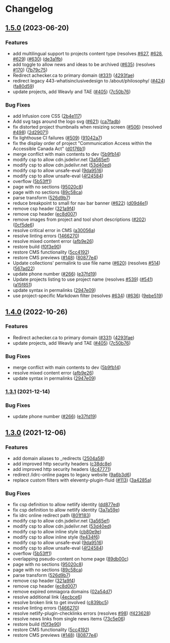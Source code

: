# Changelog

## [1.5.0](https://github.com/cindyli/idrc/compare/v1.4.0...v1.5.0) (2023-06-20)


### Features

* add multilingual support to projects content type (resolves [#627](https://github.com/cindyli/idrc/issues/627), [#628](https://github.com/cindyli/idrc/issues/628), [#629](https://github.com/cindyli/idrc/issues/629)) ([#630](https://github.com/cindyli/idrc/issues/630)) ([de3a1fb](https://github.com/cindyli/idrc/commit/de3a1fb3993760eca85b793632900ad5205a0288))
* add toggle to allow news and ideas to be archived ([#635](https://github.com/cindyli/idrc/issues/635)) (resolves [#170](https://github.com/cindyli/idrc/issues/170)) ([7b79c75](https://github.com/cindyli/idrc/commit/7b79c755f51d67c2161e32116652ea35a1cbc8a4))
* Redirect achecker.ca to primary domain ([#331](https://github.com/cindyli/idrc/issues/331)) ([4293fae](https://github.com/cindyli/idrc/commit/4293fae1711467882ab85b234f70f706b213ce04))
* redirect legacy 443-whatisinclusivedesign to /about/philosophy/ ([#424](https://github.com/cindyli/idrc/issues/424)) ([fa80d59](https://github.com/cindyli/idrc/commit/fa80d5906db6ef044bfa2fa4fecdfe5948f46c15))
* update projects, add Weavly and TAE ([#405](https://github.com/cindyli/idrc/issues/405)) ([7c50b76](https://github.com/cindyli/idrc/commit/7c50b76fac6aa468d15222b5ab79113ae1b29393))


### Bug Fixes

* add Infusion core CSS ([2b4e117](https://github.com/cindyli/idrc/commit/2b4e1171fb21b9fc3d2cef968d440b22ad9b5771))
* Add svg tags around the logo svg ([#621](https://github.com/cindyli/idrc/issues/621)) ([ca7fadb](https://github.com/cindyli/idrc/commit/ca7fadb7636b5fdbfb6c7d600efec6f83a8382d0))
* fix distorted project thumbnails when resizing screen ([#506](https://github.com/cindyli/idrc/issues/506)) (resolved [#498](https://github.com/cindyli/idrc/issues/498)) ([2d29071](https://github.com/cindyli/idrc/commit/2d29071c872caa16144e9014a9b1a58670b4ec9f))
* fix lighthouse CI failures ([#509](https://github.com/cindyli/idrc/issues/509)) ([91042a7](https://github.com/cindyli/idrc/commit/91042a70eefc47863c51d8569c6c767b54924029))
* fix the display order of project "Communication Access within the Accessible Canada Act" ([d0176b1](https://github.com/cindyli/idrc/commit/d0176b1e909a6620f48c816630ff592d5e08bb4b))
* merge conflict with main contents to dev ([5b9fb14](https://github.com/cindyli/idrc/commit/5b9fb14a587e5e54fbe9c9738e8a83cb86e987b4))
* modify csp to allow cdn.jsdelivr.net ([3a565ef](https://github.com/cindyli/idrc/commit/3a565efe98da97d1da590030bd111d4beb55a1fa))
* modify csp to allow cdn.jsdelivr.net ([53d40ed](https://github.com/cindyli/idrc/commit/53d40edfa1420741902e4be8ade200b554f06e03))
* modify csp to allow unsafe-eval ([9da9516](https://github.com/cindyli/idrc/commit/9da9516e8c9247467eb8d3c47ed7c1fc3d9475b6))
* modify csp to allow unsafe-eval ([4f24584](https://github.com/cindyli/idrc/commit/4f24584425d8c58808eb708bcf0447cf7fece226))
* overflow ([5b53ff1](https://github.com/cindyli/idrc/commit/5b53ff1f37b998d01290d79ad49d9085bf58d218))
* page with no sections ([95020c8](https://github.com/cindyli/idrc/commit/95020c84b8178c75b59ca44e6d57e8c4af0e4265))
* page with no sections ([89c58ca](https://github.com/cindyli/idrc/commit/89c58cacf8688c5c83cc9608aef4a9a3c337989e))
* parse transform ([526d9b7](https://github.com/cindyli/idrc/commit/526d9b773ef7efb49364a2328da6b422c8f6541b))
* reduce breakpoint to small for nav bar banner ([#622](https://github.com/cindyli/idrc/issues/622)) ([d09d4e1](https://github.com/cindyli/idrc/commit/d09d4e159c0e840234177fb6b90d58fecba73363))
* remove csp header ([321a9f4](https://github.com/cindyli/idrc/commit/321a9f4627897c9f100493f3fb40d66aac083d34))
* remove csp header ([ec8d007](https://github.com/cindyli/idrc/commit/ec8d007df8211eeb2050c9f13fd54ff832626a46))
* remove images from project and tool short descriptions ([#202](https://github.com/cindyli/idrc/issues/202)) ([0cf5de6](https://github.com/cindyli/idrc/commit/0cf5de6ffbf9fa2be8c5b0c8f78cd1d2c155b7ef))
* resolve critical error in CMS ([a30056a](https://github.com/cindyli/idrc/commit/a30056a4f2b0ebe847984081b21bca27b8e1a866))
* resolve linting errors ([1466270](https://github.com/cindyli/idrc/commit/146627058cdc06fff4980b58c86b9aac7069da7a))
* resolve mixed content error ([afb9e26](https://github.com/cindyli/idrc/commit/afb9e2695c0cbaa32514688a86aedde5a13b6374))
* restore build ([f0f3e90](https://github.com/cindyli/idrc/commit/f0f3e90e44b9a391183310154da408fccaec3920))
* restore CMS functionality ([5cc4192](https://github.com/cindyli/idrc/commit/5cc4192e54480f50fcf891982e2320df104b3a13))
* restore CMS previews ([#148](https://github.com/cindyli/idrc/issues/148)) ([80877e4](https://github.com/cindyli/idrc/commit/80877e4bd024dab5cacb4e4a696b87c2a07ade11))
* Update collections' permalink to use file name ([#620](https://github.com/cindyli/idrc/issues/620)) (resolves [#514](https://github.com/cindyli/idrc/issues/514)) ([567ad22](https://github.com/cindyli/idrc/commit/567ad224dfd699bebb9f41c7479ff9092f5950e1))
* update phone number ([#266](https://github.com/cindyli/idrc/issues/266)) ([e37fd19](https://github.com/cindyli/idrc/commit/e37fd19fd2c65baf85c6ccd60a9e2e5ccf56db41))
* Update projects listing to use project name (resolves [#539](https://github.com/cindyli/idrc/issues/539)) ([#541](https://github.com/cindyli/idrc/issues/541)) ([a15f851](https://github.com/cindyli/idrc/commit/a15f8519cf8b8ca2a92f7397b140b0ea542aeaf5))
* update syntax in permalinks ([2947e09](https://github.com/cindyli/idrc/commit/2947e0974b04df2937ba8c3cb63ca4ee8964fa7a))
* use project-specific Markdown filter (resolves [#634](https://github.com/cindyli/idrc/issues/634)) ([#636](https://github.com/cindyli/idrc/issues/636)) ([9ebe519](https://github.com/cindyli/idrc/commit/9ebe519d34c4ccfb938407c65d75202a8b76965f))

## [1.4.0](https://github.com/inclusive-design/idrc/compare/v1.3.1...v1.4.0) (2022-10-26)


### Features

* Redirect achecker.ca to primary domain ([#331](https://github.com/inclusive-design/idrc/issues/331)) ([4293fae](https://github.com/inclusive-design/idrc/commit/4293fae1711467882ab85b234f70f706b213ce04))
* update projects, add Weavly and TAE ([#405](https://github.com/inclusive-design/idrc/issues/405)) ([7c50b76](https://github.com/inclusive-design/idrc/commit/7c50b76fac6aa468d15222b5ab79113ae1b29393))


### Bug Fixes

* merge conflict with main contents to dev ([5b9fb14](https://github.com/inclusive-design/idrc/commit/5b9fb14a587e5e54fbe9c9738e8a83cb86e987b4))
* resolve mixed content error ([afb9e26](https://github.com/inclusive-design/idrc/commit/afb9e2695c0cbaa32514688a86aedde5a13b6374))
* update syntax in permalinks ([2947e09](https://github.com/inclusive-design/idrc/commit/2947e0974b04df2937ba8c3cb63ca4ee8964fa7a))

### [1.3.1](https://www.github.com/inclusive-design/idrc/compare/v1.3.0...v1.3.1) (2021-12-14)


### Bug Fixes

* update phone number ([#266](https://www.github.com/inclusive-design/idrc/issues/266)) ([e37fd19](https://www.github.com/inclusive-design/idrc/commit/e37fd19fd2c65baf85c6ccd60a9e2e5ccf56db41))

## [1.3.0](https://www.github.com/inclusive-design/idrc/compare/v1.2.3...v1.3.0) (2021-12-06)


### Features

* add domain aliases to _redirects ([2504a58](https://www.github.com/inclusive-design/idrc/commit/2504a582e7bfb93f4074991659ec81f37190775e))
* add improved http security headers ([c38dc8e](https://www.github.com/inclusive-design/idrc/commit/c38dc8eb5a932bda2ef6fd8658ceb865ace4c9db))
* add improved http security headers ([4c47771](https://www.github.com/inclusive-design/idrc/commit/4c477716d0455fd03047720f082f3fed0ca3a1d6))
* redirect /idrc-online pages to legacy website ([9a6b3d6](https://www.github.com/inclusive-design/idrc/commit/9a6b3d67daf4c18c306c3324854c76e90e8d6ee9))
* replace custom filters with eleventy-plugin-fluid ([#113](https://www.github.com/inclusive-design/idrc/issues/113)) ([3a4285a](https://www.github.com/inclusive-design/idrc/commit/3a4285a214ea636c8f84a4e726eebf2b8142a740))


### Bug Fixes

* fix csp definition to allow netlify identity ([dd877ed](https://www.github.com/inclusive-design/idrc/commit/dd877ed5d32f42560e398e3195cbae4ec58704e1))
* fix csp definition to allow netlify identity ([3a7a59e](https://www.github.com/inclusive-design/idrc/commit/3a7a59ed3e8fcc45218b5951e4906d988d1c84ca))
* fix idrc online redirect path ([801f183](https://www.github.com/inclusive-design/idrc/commit/801f18370e96ce2b74a24fe6df5a2076d6122209))
* modify csp to allow cdn.jsdelivr.net ([3a565ef](https://www.github.com/inclusive-design/idrc/commit/3a565efe98da97d1da590030bd111d4beb55a1fa))
* modify csp to allow cdn.jsdelivr.net ([53d40ed](https://www.github.com/inclusive-design/idrc/commit/53d40edfa1420741902e4be8ade200b554f06e03))
* modify csp to allow inline style ([cb80e9e](https://www.github.com/inclusive-design/idrc/commit/cb80e9ea4eb3797d034abea8083bcfe9f6aca089))
* modify csp to allow inline style ([fe434f6](https://www.github.com/inclusive-design/idrc/commit/fe434f66aadd6c4efe50181bbe08231511300c55))
* modify csp to allow unsafe-eval ([9da9516](https://www.github.com/inclusive-design/idrc/commit/9da9516e8c9247467eb8d3c47ed7c1fc3d9475b6))
* modify csp to allow unsafe-eval ([4f24584](https://www.github.com/inclusive-design/idrc/commit/4f24584425d8c58808eb708bcf0447cf7fece226))
* overflow ([5b53ff1](https://www.github.com/inclusive-design/idrc/commit/5b53ff1f37b998d01290d79ad49d9085bf58d218))
* overlapping pseudo-content on home page ([89db00c](https://www.github.com/inclusive-design/idrc/commit/89db00c714da406e9de72b22e19c24c69e2b8df8))
* page with no sections ([95020c8](https://www.github.com/inclusive-design/idrc/commit/95020c84b8178c75b59ca44e6d57e8c4af0e4265))
* page with no sections ([89c58ca](https://www.github.com/inclusive-design/idrc/commit/89c58cacf8688c5c83cc9608aef4a9a3c337989e))
* parse transform ([526d9b7](https://www.github.com/inclusive-design/idrc/commit/526d9b773ef7efb49364a2328da6b422c8f6541b))
* remove csp header ([321a9f4](https://www.github.com/inclusive-design/idrc/commit/321a9f4627897c9f100493f3fb40d66aac083d34))
* remove csp header ([ec8d007](https://www.github.com/inclusive-design/idrc/commit/ec8d007df8211eeb2050c9f13fd54ff832626a46))
* remove expired omniagora domains ([02a54d7](https://www.github.com/inclusive-design/idrc/commit/02a54d7d0c7fe287504c538b42e3efc15701d07e))
* resolve additional link ([4ecbce6](https://www.github.com/inclusive-design/idrc/commit/4ecbce6b8224f51fe518ec4d019f7363208b1a37))
* resolve broken link to get involved ([c839bc5](https://www.github.com/inclusive-design/idrc/commit/c839bc5b282f96acef0fd49afc881697ae922288))
* resolve linting errors ([1466270](https://www.github.com/inclusive-design/idrc/commit/146627058cdc06fff4980b58c86b9aac7069da7a))
* resolve netlify-plugin-checklinks errors (resolves [#98](https://www.github.com/inclusive-design/idrc/issues/98)) ([f423628](https://www.github.com/inclusive-design/idrc/commit/f423628b498b5bccc61c8950b7682b248c96d681))
* resolve news links from single news items ([73c5e06](https://www.github.com/inclusive-design/idrc/commit/73c5e065f3795b067f85153908217c7f797d0336))
* restore build ([f0f3e90](https://www.github.com/inclusive-design/idrc/commit/f0f3e90e44b9a391183310154da408fccaec3920))
* restore CMS functionality ([5cc4192](https://www.github.com/inclusive-design/idrc/commit/5cc4192e54480f50fcf891982e2320df104b3a13))
* restore CMS previews ([#148](https://www.github.com/inclusive-design/idrc/issues/148)) ([80877e4](https://www.github.com/inclusive-design/idrc/commit/80877e4bd024dab5cacb4e4a696b87c2a07ade11))
